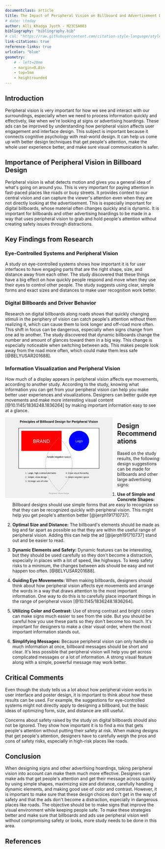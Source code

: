 ```yaml
---
documentclass: article
title: The Impact of Peripheral Vision on Billboard and Advertisement Design
# date: \today
author: Alli Khadga Jyoth - M23CSA003
bibliography: "bibliography.bib"
# csl: "https://raw.githubusercontent.com/citation-style-language/styles/master/ieee.csl"
link-citations: true
reference-links: true
urlcolor: "blue"
geometry:
    # - left=20mm
    - margin=0.8in
    - top=5mm
    - heightrounded
---
```


## Introduction

Peripheral vision is very important for how we see and interact with our surroundings, especially when we need to process information quickly and effectively, like when we're looking at signs or advertising hoardings. These ads can be improved by understanding how peripheral vision affects user engagement and interface design. This subject is important because it connects cognitive psychology with real-world design. It can help us come up with better design techniques that get people's attention, make the whole user experience better, and make sure visual communication is safer.

## Importance of Peripheral Vision in Billboard Design

Peripheral vision is what detects motion and gives you a general idea of what's going on around you. This is very important for paying attention in fast-paced places like roads or busy streets. It provides context to our central vision and can capture the viewer's attention even when they are not directly looking at the advertisement. This is especially important for digital billboards, whose material often changes quickly and is dynamic. It is important for billboards and other advertising hoardings to be made in a way that uses peripheral vision to grab and hold people's attention without creating safety issues through distractions.

## Key Findings from Research

### Eye-Controlled Systems and Peripheral Vision

A study on eye-controlled systems shows how important it is for user interfaces to have engaging parts that are the right shape, size, and distance away from each other. The study discovered that these things have a big effect on how quickly people respond and move when they use their eyes to control other people. The study suggests using clear, simple forms and exact sizes and distances to make user recognition work better.

### Digital Billboards and Driver Behavior

Research on digital billboards along roads shows that quickly changing stimuli in the periphery of vision can catch people's attention without them realizing it, which can cause them to look longer and off-road more often. This shift in focus can be dangerous, especially when signs change from one ad to another. The study discovered that dynamic billboards change the number and amount of glances toward them in a big way. This change is especially noticeable when switching between ads. This makes people look away from the road more often, which could make them less safe [@BELYUSAR201688].

### Information Visualization and Peripheral Vision

How much of a display appears in peripheral vision affects eye movements, according to another study. According to the study, knowing what information you can get from your peripheral vision can help you make  better user experiences and visualizations. Designers can better guide eye movements and make more interesting visual content [@10.1145/1836248.1836264] by making important information easy to see at a glance.

<div style="float: left; margin-right: 15px;">
<img src="./peripheral-vision-billboard-design.svg" alt="Peripheral Vision Billboard Design" style="width: 350px;">
</div>

## Design Recommendations

Based on the study results, the following design suggestions can be made for billboards and other large advertising signs:

1. **Use of Simple and Concrete Shapes:** Billboard designs should use simple forms that are easy to recognize so that they can be recognized quickly with peripheral vision. This might help you get people's attention better [@ijerph191710737].
2. **Optimal Size and Distance:**  The billboard's elements should be made as big and far apart as possible so that they are within the useful range of peripheral vision. Adding this can help the ad [@ijerph191710737] stand out and be easier to read.
3. **Dynamic Elements and Safety:**  Dynamic features can be interesting, but they should be used carefully so they don't become a distraction, especially in places with a lot of speed, like highways. To keep safety risks to a minimum, the changes between ads should be easy and not happen too often. [@BELYUSAR201688].

4. **Guiding Eye Movements:** When making billboards, designers should think about how peripheral vision affects eye movements and arrange the words in a way that draws attention to the most important information. One way to do this is to carefully place important things in the range of peripheral vision [@10.1145/1836248.1836264].

5. **Utilizing Color and Contrast:** Use of strong contrast and bright colors can make signs much easier to see from the side. But you should be careful how you use these parts so they don't become too much. It's important for designers to make a clear visual order, where the most important information stands out.

6. **Simplifying Messages:** Because peripheral vision can only handle so much information at once, billboard messages should be short and clear. It's less possible that peripheral vision will help you get across complicated messages or a lot of information. A strong visual feature along with a simple, powerful message may work better.

## Critical Comments

Even though the study tells us a lot about how peripheral vision works in user interface and poster design, it is important to think about how these results can be used. For example, the suggestions for eye-controlled systems might not directly apply to designing a billboard, but the basic ideas of optimizing form, size, and distance are still useful.

Concerns about safety raised by the study on digital billboards should also not be ignored. They show how important it is to find a mix that gets people's attention without putting their safety at risk. When making designs that get people's attention, designers have to carefully weigh the pros and cons of safety risks, especially in high-risk places like roads.

## Conclusion

When designing signs and other advertising hoardings, taking peripheral vision into account can make them much more effective. Designers can make ads that get people's attention and get their message across quickly by using simple shapes, maximizing size and distance, carefully handling dynamic elements, and making good use of color and contrast. However, it is important to make sure that these design choices don't get in the way of safety and that the ads don't become a distraction, especially in dangerous places like roads. The objective should be to make signs that improve the visual environment while keeping people safe. To make these strategies better and make sure that billboards and ads use peripheral vision well without compromising safety or looks, more study needs to be done in this area.

## References
